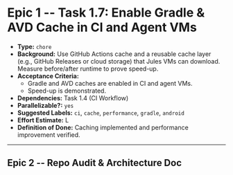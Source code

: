 # Epic 1 -- Task 1.7: Enable Gradle & AVD Cache in CI and Agent VMs
*   **Type:** `chore`
*   **Background:**
    Use GitHub Actions cache and a reusable cache layer (e.g., GitHub Releases or cloud storage) that Jules VMs can download. Measure before/after runtime to prove speed-up.
*   **Acceptance Criteria:**
    *   Gradle and AVD caches are enabled in CI and agent VMs.
    *   Speed-up is demonstrated.
*   **Dependencies:** Task 1.4 (CI Workflow)
*   **Parallelizable?:** `yes`
*   **Suggested Labels:** `ci`, `cache`, `performance`, `gradle`, `android`
*   **Effort Estimate:** L
*   **Definition of Done:**
    Caching implemented and performance improvement verified.
---
## Epic 2 -- Repo Audit & Architecture Doc
